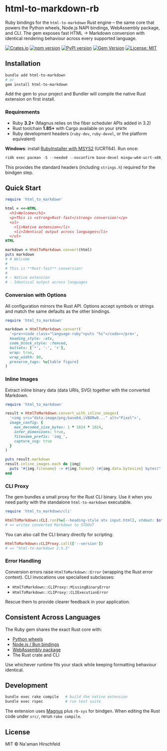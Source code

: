 # html-to-markdown-rb

Ruby bindings for the `html-to-markdown` Rust engine – the same core that powers the Python wheels, Node.js NAPI bindings, WebAssembly package, and CLI. The gem exposes fast HTML → Markdown conversion with identical rendering behaviour across every supported language.

[![Crates.io](https://img.shields.io/crates/v/html-to-markdown-rs.svg)](https://crates.io/crates/html-to-markdown-rs)
[![npm version](https://badge.fury.io/js/html-to-markdown-node.svg)](https://www.npmjs.com/package/html-to-markdown-node)
[![PyPI version](https://badge.fury.io/py/html-to-markdown.svg)](https://pypi.org/project/html-to-markdown/)
[![Gem Version](https://badge.fury.io/rb/html-to-markdown.svg)](https://rubygems.org/gems/html-to-markdown)
[![License: MIT](https://img.shields.io/badge/License-MIT-yellow.svg)](https://github.com/Goldziher/html-to-markdown/blob/main/LICENSE)

## Installation

```bash
bundle add html-to-markdown
# or
gem install html-to-markdown
```

Add the gem to your project and Bundler will compile the native Rust extension on first install.

### Requirements

- Ruby **3.2+** (Magnus relies on the fiber scheduler APIs added in 3.2)
- Rust toolchain **1.85+** with Cargo available on your `$PATH`
- Ruby development headers (`ruby-dev`, `ruby-devel`, or the platform equivalent)

**Windows**: install [RubyInstaller with MSYS2](https://rubyinstaller.org/) (UCRT64). Run once:

```powershell
ridk exec pacman -S --needed --noconfirm base-devel mingw-w64-ucrt-x86_64-toolchain
```

This provides the standard headers (including `strings.h`) required for the bindgen step.

## Quick Start

```ruby
require 'html_to_markdown'

html = <<~HTML
  <h1>Welcome</h1>
  <p>This is <strong>Rust-fast</strong> conversion!</p>
  <ul>
    <li>Native extension</li>
    <li>Identical output across languages</li>
  </ul>
HTML

markdown = HtmlToMarkdown.convert(html)
puts markdown
# # Welcome
#
# This is **Rust-fast** conversion!
#
# - Native extension
# - Identical output across languages
```

### Conversion with Options

All configuration mirrors the Rust API. Options accept symbols or strings and match the same defaults as the other bindings.

```ruby
require 'html_to_markdown'

markdown = HtmlToMarkdown.convert(
  '<pre><code class="language-ruby">puts "hi"</code></pre>',
  heading_style: :atx,
  code_block_style: :fenced,
  bullets: ['*', '-', '+'],
  wrap: true,
  wrap_width: 80,
  preserve_tags: %w[table figure]
)
```

### Inline Images

Extract inline binary data (data URIs, SVG) together with the converted Markdown.

```ruby
require 'html_to_markdown'

result = HtmlToMarkdown.convert_with_inline_images(
  '<img src="data:image/png;base64,iVBORw0..." alt="Pixel">',
  image_config: {
    max_decoded_size_bytes: 1 * 1024 * 1024,
    infer_dimensions: true,
    filename_prefix: 'img_',
    capture_svg: true
  }
)

puts result.markdown
result.inline_images.each do |img|
  puts "#{img.filename} -> #{img.format} (#{img.data.bytesize} bytes)"
end
```

### CLI Proxy

The gem bundles a small proxy for the Rust CLI binary. Use it when you need parity with the standalone `html-to-markdown` executable.

```ruby
require 'html_to_markdown/cli'

HtmlToMarkdown::CLI.run(%w[--heading-style atx input.html], stdout: $stdout)
# => writes converted Markdown to STDOUT
```

You can also call the CLI binary directly for scripting:

```ruby
HtmlToMarkdown::CLIProxy.call(['--version'])
# => "html-to-markdown 2.5.3"
```

### Error Handling

Conversion errors raise `HtmlToMarkdown::Error` (wrapping the Rust error context). CLI invocations use specialised subclasses:

- `HtmlToMarkdown::CLIProxy::MissingBinaryError`
- `HtmlToMarkdown::CLIProxy::CLIExecutionError`

Rescue them to provide clearer feedback in your application.

## Consistent Across Languages

The Ruby gem shares the exact Rust core with:

- [Python wheels](https://pypi.org/project/html-to-markdown/)
- [Node.js / Bun bindings](https://www.npmjs.com/package/html-to-markdown-node)
- [WebAssembly package](https://www.npmjs.com/package/html-to-markdown-wasm)
- The Rust crate and CLI

Use whichever runtime fits your stack while keeping formatting behaviour identical.

## Development

```bash
bundle exec rake compile   # build the native extension
bundle exec rspec          # run test suite
```

The extension uses [Magnus](https://github.com/matsadler/magnus) plus `rb-sys` for bindgen. When editing the Rust code under `src/`, rerun `rake compile`.

## License

MIT © Na'aman Hirschfeld
